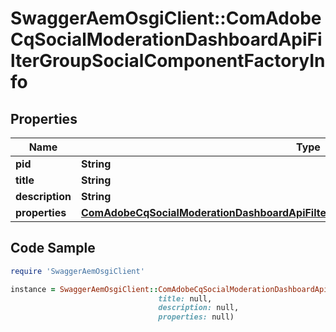 # SwaggerAemOsgiClient::ComAdobeCqSocialModerationDashboardApiFilterGroupSocialComponentFactoryInfo

## Properties

Name | Type | Description | Notes
------------ | ------------- | ------------- | -------------
**pid** | **String** |  | [optional] 
**title** | **String** |  | [optional] 
**description** | **String** |  | [optional] 
**properties** | [**ComAdobeCqSocialModerationDashboardApiFilterGroupSocialComponentFactoryProperties**](ComAdobeCqSocialModerationDashboardApiFilterGroupSocialComponentFactoryProperties.md) |  | [optional] 

## Code Sample

```ruby
require 'SwaggerAemOsgiClient'

instance = SwaggerAemOsgiClient::ComAdobeCqSocialModerationDashboardApiFilterGroupSocialComponentFactoryInfo.new(pid: null,
                                 title: null,
                                 description: null,
                                 properties: null)
```


